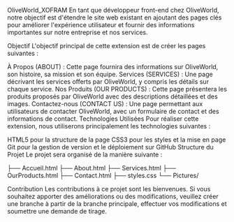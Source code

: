OliveWorld_XOFRAM
En tant que développeur front-end chez OliveWorld, notre objectif est d'étendre le site web existant en ajoutant des pages clés pour améliorer l'expérience utilisateur et fournir des informations importantes sur notre entreprise et nos services.

Objectif
L'objectif principal de cette extension est de créer les pages suivantes :

À Propos (ABOUT) : Cette page fournira des informations sur OliveWorld, son histoire, sa mission et son équipe.
Services (SERVICES) : Une page décrivant les services offerts par OliveWorld, y compris les détails sur chaque service.
Nos Produits (OUR PRODUCTS) : Cette page présentera les produits proposés par OliveWorld avec des descriptions détaillées et des images.
Contactez-nous (CONTACT US) : Une page permettant aux utilisateurs de contacter OliveWorld, avec un formulaire de contact et des informations de contact.
Technologies Utilisées
Pour réaliser cette extension, nous utiliserons principalement les technologies suivantes :

HTML5 pour la structure de la page
CSS3 pour les styles et la mise en page
Git pour la gestion de version et le déploiement sur GitHub
Structure du Projet
Le projet sera organisé de la manière suivante :

├── Accueil.html ├── About.html ├── Services.html ├── OurProducts.html ├── Contact.html ├── styles.css └── Pictures/

Contribution
Les contributions à ce projet sont les bienvenues. Si vous souhaitez apporter des améliorations ou des modifications, veuillez créer une branche à partir de la branche principale, effectuer vos modifications et soumettre une demande de tirage.
